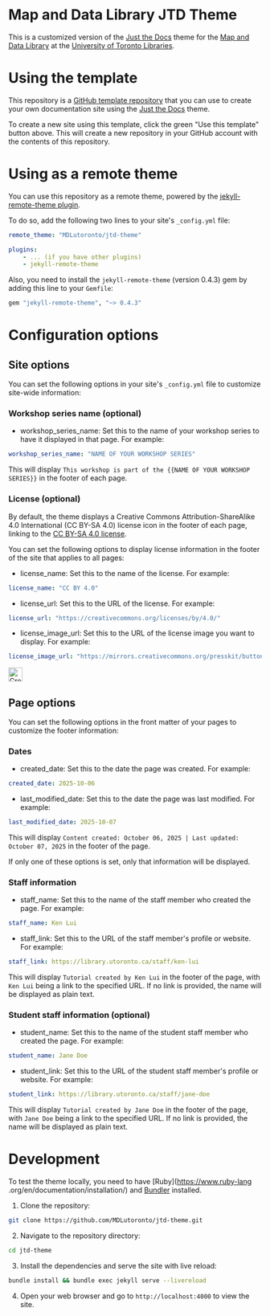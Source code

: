 # Map and Data Library JTD Theme
This is a customized version of the [Just the Docs](https://just-the-docs.com) theme for the [Map and Data Library](https://mdl.library.utoronto.ca) at the [University of Toronto Libraries](https://www.library.utoronto.ca).

# Using the template
This repository is a [GitHub template repository](https://docs.github.com/en/repositories/creating-and-managing-repositories/creating-a-repository-from-a-template) that you can use to create your own documentation site using the [Just the Docs](https://just-the-docs.com) theme.

To create a new site using this template, click the green "Use this template" button above. This will create a new repository in your GitHub account with the contents of this repository.

# Using as a remote theme
You can use this repository as a remote theme, powered by the [jekyll-remote-theme plugin](https://github.com/benbalter/jekyll-remote-theme). 

To do so, add the following two lines to your site's `_config.yml` file:
```yaml
remote_theme: "MDLutoronto/jtd-theme"

plugins:
    - ... (if you have other plugins)
    - jekyll-remote-theme
```
Also, you need to install the `jekyll-remote-theme` (version 0.4.3) gem by adding this line to your `Gemfile`:
```ruby
gem "jekyll-remote-theme", "~> 0.4.3"
```

# Configuration options
## Site options
You can set the following options in your site's `_config.yml` file to customize site-wide information:

### Workshop series name (optional)
- workshop_series_name: Set this to the name of your workshop series to have it displayed in that page. For example:
```yaml
workshop_series_name: "NAME OF YOUR WORKSHOP SERIES"
```
This will display `This workshop is part of the {{NAME OF YOUR WORKSHOP SERIES}}` in the footer of each page.

### License (optional)
By default, the theme displays a Creative Commons Attribution-ShareAlike 4.0 International (CC BY-SA 4.0) license icon in the footer of each page, linking to the [CC BY-SA 4.0 license](https://creativecommons.org/licenses/by-sa/4.0/).

You can set the following options to display license information in the footer of the site that applies to all pages:

- license_name: Set this to the name of the license. For example:
```yaml
license_name: "CC BY 4.0"
```
- license_url: Set this to the URL of the license. For example:
```yaml
license_url: "https://creativecommons.org/licenses/by/4.0/"
```
- license_image_url: Set this to the URL of the license image you want to display. For example:
```yaml
license_image_url: "https://mirrors.creativecommons.org/presskit/buttons/88x31/svg/by-sa.svg"
```
<a target="_blank" rel="noopener noreferrer" href="https://creativecommons.org/licenses/by-sa/4.0/"><img src="https://mirrors.creativecommons.org/presskit/buttons/88x31/svg/by-sa.svg" alt="Creative Commons Attribution-ShareAlike 4.0 International icon" style="height:2em;"></a>

## Page options
You can set the following options in the front matter of your pages to customize the footer information:

### Dates
- created_date: Set this to the date the page was created. For example:
```yaml
created_date: 2025-10-06
```
- last_modified_date: Set this to the date the page was last modified. For example:
```yaml
last_modified_date: 2025-10-07
```
This will display `Content created: October 06, 2025 | Last updated: October 07, 2025` in the footer of the page.

If only one of these options is set, only that information will be displayed.

### Staff information
- staff_name: Set this to the name of the staff member who created the page. For example:
```yaml
staff_name: Ken Lui
```
- staff_link: Set this to the URL of the staff member's profile or website. For example:
```yaml
staff_link: https://library.utoronto.ca/staff/ken-lui
```
This will display `Tutorial created by Ken Lui` in the footer of the page, with `Ken Lui` being a link to the specified URL. If no link is provided, the name will be displayed as plain text.

### Student staff information (optional)
- student_name: Set this to the name of the student staff member who created the page. For example:
```yaml
student_name: Jane Doe
```
- student_link: Set this to the URL of the student staff member's profile or website. For example:
```yaml
student_link: https://library.utoronto.ca/staff/jane-doe
```
This will display `Tutorial created by Jane Doe` in the footer of the page, with `Jane Doe` being a link to the specified URL. If no link is provided, the name will be displayed as plain text.

# Development
To test the theme locally, you need to have [Ruby](https://www.ruby-lang
.org/en/documentation/installation/) and [Bundler](https://bundler.io) installed.
1. Clone the repository:
```bash
git clone https://github.com/MDLutoronto/jtd-theme.git
```
2. Navigate to the repository directory:
```bash
cd jtd-theme
```
3. Install the dependencies and serve the site with live reload:
```bash
bundle install && bundle exec jekyll serve --livereload
```
4. Open your web browser and go to `http://localhost:4000` to view the site.